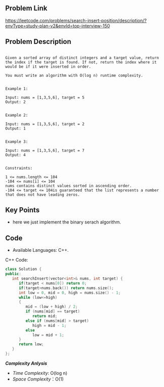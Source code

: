 
## Problem Link

https://leetcode.com/problems/search-insert-position/description/?envType=study-plan-v2&envId=top-interview-150

## Problem Description


```

Given a sorted array of distinct integers and a target value, return the index if the target is found. If not, return the index where it would be if it were inserted in order.

You must write an algorithm with O(log n) runtime complexity.


Example 1:

Input: nums = [1,3,5,6], target = 5
Output: 2


Example 2:

Input: nums = [1,3,5,6], target = 2
Output: 1


Example 3:

Input: nums = [1,3,5,6], target = 7
Output: 4
 

Constraints:

1 <= nums.length <= 104
-104 <= nums[i] <= 104
nums contains distinct values sorted in ascending order.
-104 <= target <= 104is guaranteed that the list represents a number that does not have leading zeros.

```
## Key Points

- here we just implement the binary serach algorithm.

## Code

- Available Languages: C++.

C++ Code:

```cpp
class Solution {
public:
   int searchInsert(vector<int>& nums, int target) {
      if(target < nums[0]) return 0;
      if(target>nums.back()) return nums.size();
      int low = 0, mid = 0, high = nums.size() - 1;
      while (low<=high)
      {
         mid = (low + high) / 2;
         if (nums[mid] == target)
            return mid;
         else if (nums[mid] > target)
            high = mid - 1;
         else
            low = mid + 1;
      }
      return low;
   }
};
```

**_Complexity Anlysis_**

- _Time Complexity_: O(log n)
- _Space Complexity_：O(1)